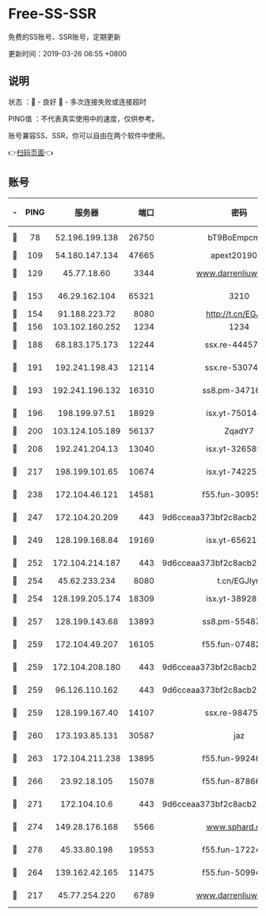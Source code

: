 # Free-SS-SSR

免费的SS账号、SSR账号，定期更新

更新时间：2019-03-26 06:55 +0800

## 说明

状态     ：🙂 - 良好 🙁 - 多次连接失败或连接超时

PING值   ：不代表真实使用中的速度，仅供参考。

账号兼容SS、SSR，你可以自由在两个软件中使用。

👉[扫码页面](https://liesauer.github.io/Free-SS-SSR/)👈

## 账号

|-|PING|服务器|端口|密码|加密方式|区域|
|:----:|:----:|:-----:|-----:|:----:|:----:|:----:|
|🙂|78|52.196.199.138|26750|bT9BoEmpcmP7|aes-256-cfb|JP|
|🙂|109|54.180.147.134|47665|apext2019001|chacha20|KR|
|🙂|129|45.77.18.60|3344|www.darrenliuwei.com|aes-256-cfb|JP|
|🙂|153|46.29.162.104|65321|3210|aes-256-ctr|RU|
|🙂|154|91.188.223.72|8080|http://t.cn/EGJIyrl|rc4-md5|RU|
|🙂|156|103.102.160.252|1234|1234|rc4-md5|JP|
|🙂|188|68.183.175.173|12244|ssx.re-44457253|aes-256-cfb|US|
|🙂|191|192.241.198.43|12114|ssx.re-53074650|aes-256-cfb|US|
|🙂|193|192.241.196.132|16310|ss8.pm-34716265|aes-256-cfb|US|
|🙂|196|198.199.97.51|18929|isx.yt-75014446|aes-256-cfb|US|
|🙂|200|103.124.105.189|56137|ZqadY7|chacha20|CN|
|🙂|208|192.241.204.13|13040|isx.yt-32658990|aes-256-cfb|US|
|🙂|217|198.199.101.65|10674|isx.yt-74225323|aes-256-cfb|US|
|🙂|238|172.104.46.121|14581|f55.fun-30955326|aes-256-cfb|SG|
|🙂|247|172.104.20.209|443|9d6cceaa373bf2c8acb22e60b6a58be6|aes-256-cfb|US|
|🙂|249|128.199.168.84|19169|isx.yt-65621581|aes-256-cfb|SG|
|🙂|252|172.104.214.187|443|9d6cceaa373bf2c8acb22e60b6a58be6|aes-256-cfb|US|
|🙂|254|45.62.233.234|8080|t.cn/EGJIyrl|rc4-md5|CA|
|🙂|254|128.199.205.174|18309|isx.yt-38928516|aes-256-cfb|SG|
|🙂|257|128.199.143.68|13893|ss8.pm-55487528|aes-256-cfb|SG|
|🙂|259|172.104.49.207|16105|f55.fun-07482926|aes-256-cfb|SG|
|🙂|259|172.104.208.180|443|9d6cceaa373bf2c8acb22e60b6a58be6|aes-256-cfb|US|
|🙂|259|96.126.110.162|443|9d6cceaa373bf2c8acb22e60b6a58be6|aes-256-cfb|US|
|🙂|259|128.199.167.40|14107|ssx.re-98475570|aes-256-cfb|SG|
|🙂|260|173.193.85.131|30587|jaz|aes-256-cfb|US|
|🙂|263|172.104.211.238|13895|f55.fun-99246337|aes-256-cfb|US|
|🙂|266|23.92.18.105|15078|f55.fun-87866035|aes-256-cfb|US|
|🙂|271|172.104.10.6|443|9d6cceaa373bf2c8acb22e60b6a58be6|aes-256-cfb|US|
|🙂|274|149.28.176.168|5566|www.sphard.com|aes-256-cfb|AU|
|🙂|278|45.33.80.198|19553|f55.fun-17224579|aes-256-cfb|US|
|🙂|264|139.162.42.165|11475|f55.fun-50994506|aes-256-cfb|SG|
|🙁|217|45.77.254.220|6789|www.darrenliuwei.com|aes-256-cfb|SG|
